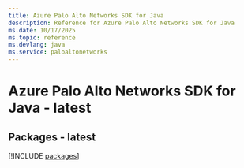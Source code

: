 ```yaml
---
title: Azure Palo Alto Networks SDK for Java
description: Reference for Azure Palo Alto Networks SDK for Java
ms.date: 10/17/2025
ms.topic: reference
ms.devlang: java
ms.service: paloaltonetworks
---
```

# Azure Palo Alto Networks SDK for Java - latest
## Packages - latest
[!INCLUDE [packages](palo-alto-networks-index.md)]
